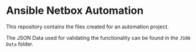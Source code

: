 # Ansible Netbox Automation

This repository contains the files created for an automation project.

The JSON Data used for validating the functionality can be found in the `JSON Data` folder.